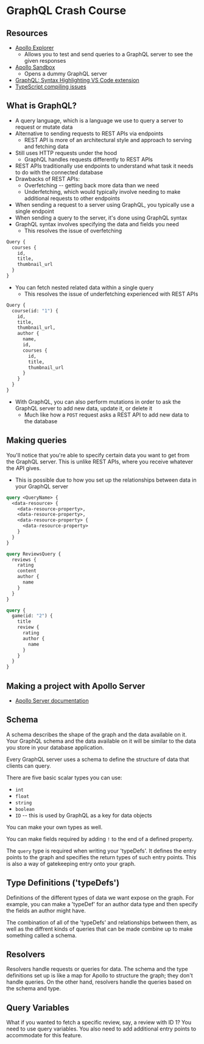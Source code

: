 # GraphQL Crash Course

## Resources

- [Apollo Explorer](https://studio.apollographql.com/sandbox/explorer)
  - Allows you to test and send queries to a GraphQL server to see the given responses
- [Apollo Sandbox](https://www.apollographql.com/docs/graphos/explorer/sandbox/)
  - Opens a dummy GraphQL server
- [GraphQL: Syntax Highlighting VS Code extension](https://marketplace.visualstudio.com/items?itemName=GraphQL.vscode-graphql-syntax)
- [TypeScript compiling issues](https://stackoverflow.com/questions/62619058/appending-js-extension-on-relative-import-statements-during-typescript-compilat)

## What is GraphQL?

- A query language, which is a language we use to query a server to request or mutate data
- Alternative to sending requests to REST APIs via endpoints
  - REST API is more of an architectural style and approach to serving and fetching data
- Still uses HTTP requests under the hood
  - GraphQL handles requests differently to REST APIs
- REST APIs traditionally use endpoints to understand what task it needs to do with the connected database
- Drawbacks of REST APIs:
  - Overfetching -- getting back more data than we need
  - Underfetching, which would typically involve needing to make additional requests to other endpoints
- When sending a request to a server using GraphQL, you typically use a single endpoint
- When sending a query to the server, it's done using GraphQL syntax
- GraphQL syntax involves specifying the data and fields you need
  - This resolves the issue of overfetching

```graphql
Query {
  courses {
    id,
    title,
    thumbnail_url
  }
}
```

- You can fetch nested related data within a single query
  - This resolves the issue of underfetching experienced with REST APIs

```graphql
Query {
  course(id: "1") {
    id,
    title,
    thumbnail_url,
    author {
      name,
      id,
      courses {
        id,
        title,
        thumbnail_url
      }
    }
  }
}
```

- With GraphQL, you can also perform mutations in order to ask the GraphQL server to add new data, update it, or delete it
  - Much like how a `POST` request asks a REST API to add new data to the database

## Making queries

You'll notice that you're able to specify certain data you want to get from the GraphQL server. This is unlike REST APIs, where you receive whatever the API gives.

- This is possible due to how you set up the relationships between data in your GraphQL server

```graphql
query <QueryName> {
  <data-resource> {
    <data-resource-property>,
    <data-resource-property>,
    <data-resource-property> {
      <data-resource-property>
    }
  }
}
```

```graphql
query ReviewsQuery {
  reviews {
    rating
    content
    author {
      name
    }
  }
}
```

```graphql
query {
  game(id: "2") {
    title
    review {
      rating
      author {
        name
      }
    }
  }
}
```

## Making a project with Apollo Server

- [Apollo Server documentation](https://www.apollographql.com/docs/apollo-server/getting-started)

## Schema

A schema describes the shape of the graph and the data available on it. Your GraphQL schema and the data available on it will be similar to the data you store in your database application.

Every GraphQL server uses a schema to define the structure of data that clients can query.

There are five basic scalar types you can use:

- `int`
- `float`
- `string`
- `boolean`
- `ID` -- this is used by GraphQL as a key for data objects

You can make your own types as well.

You can make fields required by adding `!` to the end of a defined property.

The `query` type is required when writing your 'typeDefs'. It defines the entry points to the graph and specifies the return types of such entry points. This is also a way of gatekeeping entry onto your graph.

## Type Definitions ('typeDefs')

Definitions of the different types of data we want expose on the graph. For example, you can make a 'typeDef' for an author data type and then specify the fields an author might have.

The combination of all of the 'typeDefs' and relationships between them, as well as the diffrent kinds of queries that can be made combine up to make something called a schema.

## Resolvers

Resolvers handle requests or queries for data. The schema and the type definitions set up is like a map for Apollo to structure the graph; they don't handle queries. On the other hand, resolvers handle the queries based on the schema and type.

## Query Variables

What if you wanted to fetch a specific review, say, a review with ID 1? You need to use query variables. You also need to add additional entry points to accommodate for this feature.
